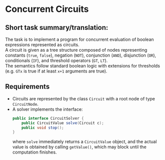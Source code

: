 # Concurrent Circuits

## Short task summary/translation:
The task is to implement a program for concurrent evaluation of boolean expressions represented as circuits.  
A circuit is given as a tree structure composed of nodes representing constants (`true`, `false`), negation (`NOT`), conjunction (`AND`), disjunction (`OR`), conditionals (`IF`), and threshold operators (`GT`, `LT`).  
The semantics follow standard boolean logic with extensions for thresholds (e.g. `GTx` is true if at least `x+1` arguments are true).

## Requirements
- Circuits are represented by the class `Circuit` with a root node of type `CircuitNode`.  
- A solver implements the interface:
  ```java
  public interface CircuitSolver {
      public CircuitValue solve(Circuit c);
      public void stop();
  }
  ```
  where `solve` immediately returns a `CircuitValue` object, and the actual value is obtained by calling `getValue()`, which may block until the computation finishes.
